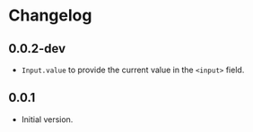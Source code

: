 # Changelog

## 0.0.2-dev

- `Input.value` to provide the current value in the `<input>` field.

## 0.0.1

- Initial version.
